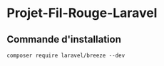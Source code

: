 # Projet-Fil-Rouge-Laravel

## Commande d'installation

```
composer require laravel/breeze --dev
```
